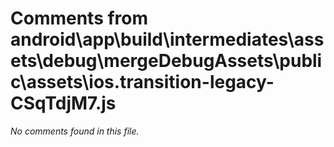 # Comments from android\app\build\intermediates\assets\debug\mergeDebugAssets\public\assets\ios.transition-legacy-CSqTdjM7.js

*No comments found in this file.*
